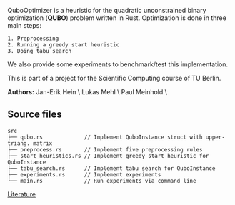 QuboOptimizer is a heuristic for the quadratic unconstrained binary optimization
(**QUBO**) problem written in Rust.
Optimization is done in three main steps:

    1. Preprocessing
    2. Running a greedy start heuristic
    3. Doing tabu search

We also provide some experiments to benchmark/test this implementation.

This is part of a project for the Scientific Computing course of TU Berlin.

**Authors:**
Jan-Erik Hein \\
Lukas Mehl \\
Paul Meinhold \\

## Source files
```
src
├── qubo.rs             // Implement QuboInstance struct with upper-triang. matrix
├── preprocess.rs       // Implement five preprocessing rules
├── start_heuristics.rs // Implement greedy start heuristic for QuboInstance
├── tabu_search.rs      // Implement tabu search for QuboInstance
├── experiments.rs      // Implement experiments
└── main.rs             // Run experiments via command line
```

[Literature](https://pads.ccc.de/QUwrTGlwvn)
